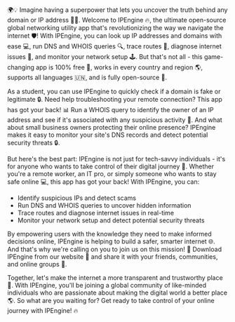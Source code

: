 🌍💡 Imagine having a superpower that lets you uncover the truth behind any domain or IP address 🕵️‍♀️. Welcome to IPEngine 🔥, the ultimate open-source global networking utility app that's revolutionizing the way we navigate the internet 🛡️! With IPEngine, you can look up IP addresses and domains with ease 💻, run DNS and WHOIS queries 🔍, trace routes 🚀, diagnose internet issues 📡, and monitor your network setup 🕹️. But that's not all - this game-changing app is 100% free 🎁, works in every country and region 🌎, supports all languages 🇺🇳, and is fully open-source 💪.

As a student, you can use IPEngine to quickly check if a domain is fake or legitimate 🔒. Need help troubleshooting your remote connection? This app has got your back! 📊 Run a WHOIS query to identify the owner of an IP address and see if it's associated with any suspicious activity 👀. And what about small business owners protecting their online presence? IPEngine makes it easy to monitor your site's DNS records and detect potential security threats 🔒.

But here's the best part: IPEngine is not just for tech-savvy individuals - it's for anyone who wants to take control of their digital journey 🌟. Whether you're a remote worker, an IT pro, or simply someone who wants to stay safe online 💻, this app has got your back! With IPEngine, you can:

* Identify suspicious IPs and detect scams
* Run DNS and WHOIS queries to uncover hidden information
* Trace routes and diagnose internet issues in real-time
* Monitor your network setup and detect potential security threats

By empowering users with the knowledge they need to make informed decisions online, IPEngine is helping to build a safer, smarter internet 🌐. And that's why we're calling on you to join us on this mission! 👫 Download IPEngine from our website 📲 and share it with your friends, communities, and online groups 💬.

Together, let's make the internet a more transparent and trustworthy place 💯. With IPEngine, you'll be joining a global community of like-minded individuals who are passionate about making the digital world a better place 🌎. So what are you waiting for? Get ready to take control of your online journey with IPEngine! 🔥